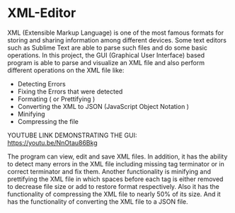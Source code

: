# XML-Editor
XML (Extensible Markup Language) is one of the most famous formats for storing and sharing information among different devices. Some text editors such as Sublime Text are able to parse such files and do some basic operations. 
In this project, the GUI (Graphical User Interface) based program is able to parse and visualize an XML file and also perform different operations on the XML file like:
- Detecting Errors
- Fixing the Errors that were detected
- Formating ( or Prettifying )
- Converting the XML to JSON (JavaScript Object Notation )
- Minifying
- Compressing the file  


YOUTUBE LINK DEMONSTRATING THE GUI:  
https://youtu.be/NnOtau86Bkg
  
The program can view, edit and save XML files.
In addition, it has the ability to detect many errors in the XML file including missing tag terminator or in correct terminator and fix them.
Another functionality is minifying and prettifying the XML file in which spaces before each tag is either removed to decrease file size or add to restore format respectively. 
Also it has the functionality of compressing the XML file to nearly 50% of its size.
And it has the functionality of converting the XML file to a JSON file.
